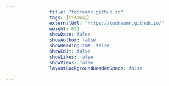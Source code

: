 ---
                title: "todreamr.github.io"
                tags: [个人网站]
                externalUrl: "https://todreamr.github.io/"
                weight: 671
                showDate: false
                showAuthor: false
                showReadingTime: false
                showEdit: false
                showLikes: false
                showViews: false
                layoutBackgroundHeaderSpace: false
                ---

